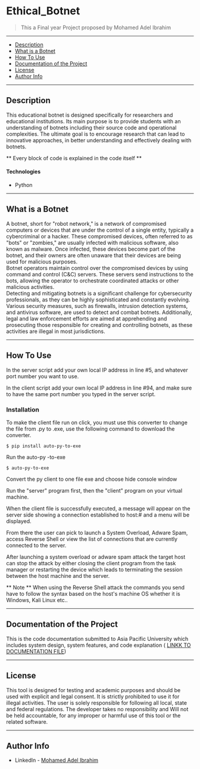 # Ethical_Botnet

> This a Final year Project proposed by Mohamed Adel Ibrahim

---

- [Description](#description)
- [What is a Botnet](#what-is-a-botnet)
- [How To Use](#how-to-use)
- [Documentation of the Project](#documentation-of-the-project)
- [License](#license)
- [Author Info](#author-info)

---

## Description

This educational botnet is designed specifically for researchers and educational institutions. Its main purpose is to provide students with an understanding of botnets including their source code and operational complexities. The ultimate goal is to encourage research that can lead to innovative approaches, in better understanding and effectively dealing with botnets. <br />

** Every block of code is explained in the code itself **

#### Technologies

- Python

---

## What is a Botnet

A botnet, short for "robot network," is a network of compromised computers or devices that are under the control of a single entity, typically a cybercriminal or a hacker. These compromised devices, often referred to as "bots" or "zombies," are usually infected with malicious software, also known as malware. Once infected, these devices become part of the botnet, and their owners are often unaware that their devices are being used for malicious purposes. <br />
Botnet operators maintain control over the compromised devices by using command and control (C&C) servers. These servers send instructions to the bots, allowing the operator to orchestrate coordinated attacks or other malicious activities. <br />
Detecting and mitigating botnets is a significant challenge for cybersecurity professionals, as they can be highly sophisticated and constantly evolving. Various security measures, such as firewalls, intrusion detection systems, and antivirus software, are used to detect and combat botnets. Additionally, legal and law enforcement efforts are aimed at apprehending and prosecuting those responsible for creating and controlling botnets, as these activities are illegal in most jurisdictions.

---

## How To Use

In the server script add your own local IP address in line #5, and whatever port number you want to use.

In the client script add your own local IP address in line #94, and make sure to have the same port number you typed in the server script.

### Installation
To make the client file run on click, you must use this converter to change the file from .py to .exe, use the following command to download the converter.
```
$ pip install auto-py-to-exe
```
Run the auto-py -to-exe
```
$ auto-py-to-exe
``` 
Convert the py client to one file exe and choose hide console window<br />

Run the "server" program first, then the "client" program on your virtual machine.

When the client file is successfully executed, a message will appear on the server side showing a connection established to host:# and a menu will be displayed.

From there the user can pick to launch a System Overload, Adware Spam, access Reverse Shell or view the list of connections that are currently connected to the server.

After launching a system overload or adware spam attack the target host can stop the attack by either closing the client program from the task manager or restarting the device
which leads to terminating the session between the host machine and the server.

** Note ** When using the Reverse Shell attack the commands you send have to follow the syntax based on the host's machine OS whether it is Windows, Kali Linux etc..

---
## Documentation of the Project

This is the code documentation submitted to Asia Pacific University which includes system design, system features, and code explanation ( [LINKK TO DOCUMENTATION FILE](https://docs.google.com/document/d/1GKswnhWmfOTsgotIx4L01Tt9l8KtoYs66htm-tbXsIo/edit?usp=sharing))

---
## License

This tool is designed for testing and academic purposes and should be used with explicit and legal consent. It is strictly prohibited to use it for illegal activities. The user is solely responsible for following all local, state and federal regulations. The developer takes no responsibility and Will not be held accountable, for any improper or harmful use of this tool or the related software.


---

## Author Info

- LinkedIn - [Mohamed Adel Ibrahim](www.linkedin.com/in/mohamed-adel-ba30a7240)
